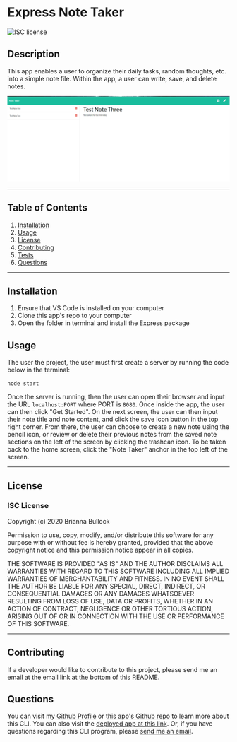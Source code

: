 
# Express Note Taker
![ISC license](https://img.shields.io/badge/License-ISC-blue.svg) 

## Description 
This app enables a user to organize their daily tasks, random thoughts, etc. into a simple note file. Within the app, a user can write, save, and delete notes. 

![Express Note Taker Main Image](./public/assets/general-notes.PNG)

---

## Table of Contents
1. [Installation](#Installation)
2. [Usage](#Usage)
3. [License](#license)
4. [Contributing](#Contributing)
5. [Tests](#Tests)
6. [Questions](#Questions)
---

## Installation
1. Ensure that VS Code is installed on your computer 
2. Clone this app's repo to your computer 
3. Open the folder in terminal and install the Express package 

## Usage
The user the project, the user must first create a server by running the code below in the terminal:
~~~ 
node start 
~~~ 
Once the server is running, then the user can open their browser and input the URL `localhost:PORT` where PORT is `8080`.  Once inside the app, the user can then click "Get Started".  On the next screen, the user can then input their note title and note content, and click the save icon button in the top right corner. From there, the user can choose to create a new note using the pencil icon, or review or delete their previous notes from the saved note sections on the left of the screen by clicking the trashcan icon. To be taken back to the home screen, click the "Note Taker" anchor in the top left of the screen.

---

## License
### ISC License
Copyright (c) 2020 Brianna Bullock

Permission to use, copy, modify, and/or distribute this software for any purpose with or without fee is hereby granted, provided that the above copyright notice and this permission notice appear in all copies.

THE SOFTWARE IS PROVIDED "AS IS" AND THE AUTHOR DISCLAIMS ALL WARRANTIES WITH REGARD TO THIS SOFTWARE INCLUDING ALL IMPLIED WARRANTIES OF MERCHANTABILITY AND FITNESS. IN NO EVENT SHALL THE AUTHOR BE LIABLE FOR ANY SPECIAL, DIRECT, INDIRECT, OR CONSEQUENTIAL DAMAGES OR ANY DAMAGES WHATSOEVER RESULTING FROM LOSS OF USE, DATA OR PROFITS, WHETHER IN AN ACTION OF CONTRACT, NEGLIGENCE OR OTHER TORTIOUS ACTION, ARISING OUT OF OR IN CONNECTION WITH THE USE OR PERFORMANCE OF THIS SOFTWARE. 

---
## Contributing
If a developer would like to contribute to this project, please send me an email at the email link at the bottom of this README.


## Questions

You can visit my [Github Profile](https://www.github.com/kairora) or [this app's Github repo](https://github.com/kairora/express-note-taker) to learn more about this CLI. You can also visit the [deployed app at this link](https://limitless-falls-62447.herokuapp.com/notes). 
Or, if you have questions regarding this CLI program, please [send me an email](mailto:brianna.bullock16@gmail.com). 